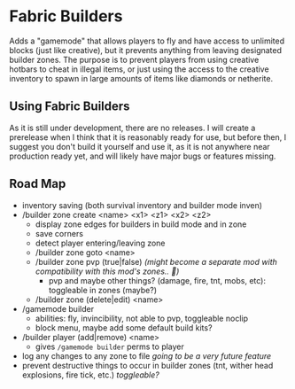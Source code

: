 # Fabric Builders
Adds a "gamemode" that allows players to fly and have access to unlimited blocks (just like creative),
but it prevents anything from leaving designated builder zones. The purpose is to prevent players from
using creative hotbars to cheat in illegal items, or just using the access to the creative inventory to
spawn in large amounts of items like diamonds or netherite.

## Using Fabric Builders
As it is still under development, there are no releases. I will create a prerelease when I think that
it is reasonably ready for use, but before then, I suggest you don't build it yourself and use it, as
it is not anywhere near production ready yet, and will likely have major bugs or features missing.

## Road Map
- inventory saving (both survival inventory and builder mode inven)
- /builder zone create \<name\> \<x1\> \<z1\> \<x2\> \<z2\>
    - display zone edges for builders in build mode and in zone
    - save corners
    - detect player entering/leaving zone
    - /builder zone goto \<name\>
    - /builder zone pvp (true|false) *(might become a separate mod with compatibility with this mod's zones.. 🤔)*
        - pvp and maybe other things? (damage, fire, tnt, mobs, etc): toggleable in zones (maybe?)
    - /builder zone (delete|edit) \<name\>
- /gamemode builder
    - abilities: fly, invincibility, not able to pvp, toggleable noclip
    - block menu, maybe add some default build kits?
- /builder player (add|remove) \<name\>
    - gives `/gamemode builder` perms to player
- log any changes to any zone to file *going to be a very future feature*
- prevent destructive things to occur in builder zones (tnt, wither head explosions, fire tick, etc.) *toggleable?*